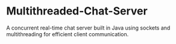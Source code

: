 # Multithreaded-Chat-Server
A concurrent real-time chat server built in Java using sockets and multithreading for efficient client communication.
